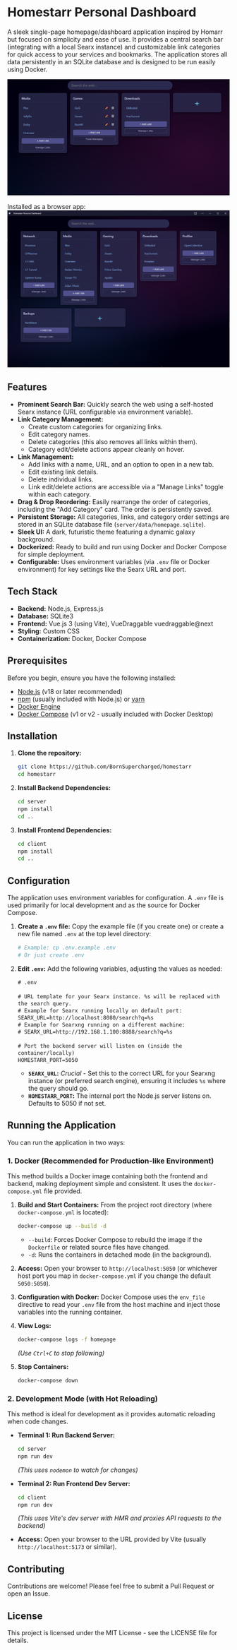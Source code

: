 # Homestarr Personal Dashboard

A sleek single-page homepage/dashboard application inspired by Homarr but focused on simplicity and ease of use. It provides a central search bar (integrating with a local Searx instance) and customizable link categories for quick access to your services and bookmarks. The application stores all data persistently in an SQLite database and is designed to be run easily using Docker.

![Screenshot](https://raw.githubusercontent.com/BornSupercharged/homestarr/refs/heads/main/assets/screenshot.png)

Installed as a browser app:
![Screenshot](https://raw.githubusercontent.com/BornSupercharged/homestarr/refs/heads/main/assets/installed_app_screenshot.png)

## Features

*   **Prominent Search Bar:** Quickly search the web using a self-hosted Searx instance (URL configurable via environment variable).
*   **Link Category Management:**
    *   Create custom categories for organizing links.
    *   Edit category names.
    *   Delete categories (this also removes all links within them).
    *   Category edit/delete actions appear cleanly on hover.
*   **Link Management:**
    *   Add links with a name, URL, and an option to open in a new tab.
    *   Edit existing link details.
    *   Delete individual links.
    *   Link edit/delete actions are accessible via a "Manage Links" toggle within each category.
*   **Drag & Drop Reordering:** Easily rearrange the order of categories, including the "Add Category" card. The order is persistently saved.
*   **Persistent Storage:** All categories, links, and category order settings are stored in an SQLite database file (`server/data/homepage.sqlite`).
*   **Sleek UI:** A dark, futuristic theme featuring a dynamic galaxy background.
*   **Dockerized:** Ready to build and run using Docker and Docker Compose for simple deployment.
*   **Configurable:** Uses environment variables (via `.env` file or Docker environment) for key settings like the Searx URL and port.

## Tech Stack

*   **Backend:** Node.js, Express.js
*   **Database:** SQLite3
*   **Frontend:** Vue.js 3 (using Vite), VueDraggable vuedraggable@next
*   **Styling:** Custom CSS
*   **Containerization:** Docker, Docker Compose

## Prerequisites

Before you begin, ensure you have the following installed:

*   [Node.js](https://nodejs.org/) (v18 or later recommended)
*   [npm](https://www.npmjs.com/) (usually included with Node.js) or [yarn](https://yarnpkg.com/)
*   [Docker Engine](https://docs.docker.com/engine/install/)
*   [Docker Compose](https://docs.docker.com/compose/install/) (v1 or v2 - usually included with Docker Desktop)

## Installation

1.  **Clone the repository:**
    ```bash
    git clone https://github.com/BornSupercharged/homestarr
    cd homestarr
    ```

2.  **Install Backend Dependencies:**
    ```bash
    cd server
    npm install
    cd ..
    ```

3.  **Install Frontend Dependencies:**
    ```bash
    cd client
    npm install
    cd ..
    ```

## Configuration

The application uses environment variables for configuration. A `.env` file is used primarily for local development and as the source for Docker Compose.

1.  **Create a `.env` file:**
    Copy the example file (if you create one) or create a new file named `.env` at the top level directory:
    ```bash
    # Example: cp .env.example .env
    # Or just create .env
    ```

2.  **Edit `.env`:**
    Add the following variables, adjusting the values as needed:

    ```env
    # .env

    # URL template for your Searx instance. %s will be replaced with the search query.
    # Example for Searx running locally on default port:
    SEARX_URL=http://localhost:8080/search?q=%s
    # Example for Searxng running on a different machine:
    # SEARX_URL=http://192.168.1.100:8888/search?q=%s

    # Port the backend server will listen on (inside the container/locally)
    HOMESTARR_PORT=5050
    ```

    *   **`SEARX_URL`:** *Crucial* - Set this to the correct URL for your Searxng instance (or preferred search engine), ensuring it includes `%s` where the query should go.
    *   **`HOMESTARR_PORT`:** The internal port the Node.js server listens on. Defaults to 5050 if not set.

## Running the Application

You can run the application in two ways:

### 1. Docker (Recommended for Production-like Environment)

This method builds a Docker image containing both the frontend and backend, making deployment simple and consistent. It uses the `docker-compose.yml` file provided.

1.  **Build and Start Containers:**
    From the project root directory (where `docker-compose.yml` is located):
    ```bash
    docker-compose up --build -d
    ```
    *   `--build`: Forces Docker Compose to rebuild the image if the `Dockerfile` or related source files have changed.
    *   `-d`: Runs the containers in detached mode (in the background).

2.  **Access:** Open your browser to `http://localhost:5050` (or whichever host port you map in `docker-compose.yml` if you change the default `5050:5050`).

3.  **Configuration with Docker:** Docker Compose uses the `env_file` directive to read your `.env` file from the host machine and inject those variables into the running container.

4.  **View Logs:**
    ```bash
    docker-compose logs -f homepage
    ```
    *(Use `Ctrl+C` to stop following)*

5.  **Stop Containers:**
    ```bash
    docker-compose down
    ```

### 2. Development Mode (with Hot Reloading)

This method is ideal for development as it provides automatic reloading when code changes.

*   **Terminal 1: Run Backend Server:**
    ```bash
    cd server
    npm run dev
    ```
    *(This uses `nodemon` to watch for changes)*

*   **Terminal 2: Run Frontend Dev Server:**
    ```bash
    cd client
    npm run dev
    ```
    *(This uses Vite's dev server with HMR and proxies API requests to the backend)*

*   **Access:** Open your browser to the URL provided by Vite (usually `http://localhost:5173` or similar).


## Contributing
Contributions are welcome! Please feel free to submit a Pull Request or open an Issue.

## License
This project is licensed under the MIT License - see the LICENSE file for details.
